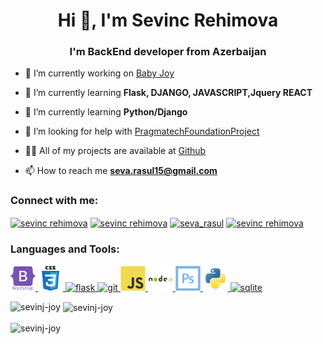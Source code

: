 <h1 align="center">Hi 👋, I'm Sevinc Rehimova</h1>
<h3 align="center">I'm BackEnd developer from Azerbaijan</h3>

- 🔭 I’m currently working on [Baby Joy](https://github.com/Sevinj-joy/BabyJoyProject)

- 🌱 I’m currently learning **Flask, DJANGO, JAVASCRIPT,Jquery REACT**

- 👯 I’m currently learning **Python/Django**

- 🤝 I’m looking for help with [PragmatechFoundationProject](https://github.com/Sevinj-joy/Sevinj-joy-PragmatechFoundationProject)

- 👨‍💻 All of my projects are available at [Github](https://github.com/Sevinj-joy?tab=repositories)

- 📫 How to reach me **seva.rasul15@gmail.com**

<h3 align="left">Connect with me:</h3>
<p align="left">
<a href="https://codepen.io/sevinc rehimova" target="blank"><img align="center" src="https://raw.githubusercontent.com/rahuldkjain/github-profile-readme-generator/master/src/images/icons/Social/codepen.svg" alt="sevinc rehimova" height="30" width="40" /></a>
<a href="https://fb.com/sevinc rehimova" target="blank"><img align="center" src="https://raw.githubusercontent.com/rahuldkjain/github-profile-readme-generator/master/src/images/icons/Social/facebook.svg" alt="sevinc rehimova" height="30" width="40" /></a>
<a href="https://instagram.com/seva_rasul" target="blank"><img align="center" src="https://raw.githubusercontent.com/rahuldkjain/github-profile-readme-generator/master/src/images/icons/Social/instagram.svg" alt="seva_rasul" height="30" width="40" /></a>
<a href="https://www.youtube.com/c/sevinc rehimova" target="blank"><img align="center" src="https://raw.githubusercontent.com/rahuldkjain/github-profile-readme-generator/master/src/images/icons/Social/youtube.svg" alt="sevinc rehimova" height="30" width="40" /></a>
</p>

<h3 align="left">Languages and Tools:</h3>
<p align="left"> <a href="https://getbootstrap.com" target="_blank" rel="noreferrer"> <img src="https://raw.githubusercontent.com/devicons/devicon/master/icons/bootstrap/bootstrap-plain-wordmark.svg" alt="bootstrap" width="40" height="40"/> </a> <a href="https://www.w3schools.com/css/" target="_blank" rel="noreferrer"> <img src="https://raw.githubusercontent.com/devicons/devicon/master/icons/css3/css3-original-wordmark.svg" alt="css3" width="40" height="40"/> </a> <a href="https://flask.palletsprojects.com/" target="_blank" rel="noreferrer"> <img src="https://www.vectorlogo.zone/logos/pocoo_flask/pocoo_flask-icon.svg" alt="flask" width="40" height="40"/> </a> <a href="https://git-scm.com/" target="_blank" rel="noreferrer"> <img src="https://www.vectorlogo.zone/logos/git-scm/git-scm-icon.svg" alt="git" width="40" height="40"/> </a> <a href="https://developer.mozilla.org/en-US/docs/Web/JavaScript" target="_blank" rel="noreferrer"> <img src="https://raw.githubusercontent.com/devicons/devicon/master/icons/javascript/javascript-original.svg" alt="javascript" width="40" height="40"/> </a> <a href="https://nodejs.org" target="_blank" rel="noreferrer"> <img src="https://raw.githubusercontent.com/devicons/devicon/master/icons/nodejs/nodejs-original-wordmark.svg" alt="nodejs" width="40" height="40"/> </a> <a href="https://www.photoshop.com/en" target="_blank" rel="noreferrer"> <img src="https://raw.githubusercontent.com/devicons/devicon/master/icons/photoshop/photoshop-line.svg" alt="photoshop" width="40" height="40"/> </a> <a href="https://www.python.org" target="_blank" rel="noreferrer"> <img src="https://raw.githubusercontent.com/devicons/devicon/master/icons/python/python-original.svg" alt="python" width="40" height="40"/> </a> <a href="https://www.sqlite.org/" target="_blank" rel="noreferrer"> <img src="https://www.vectorlogo.zone/logos/sqlite/sqlite-icon.svg" alt="sqlite" width="40" height="40"/> </a> </p>

<p><img align="left" src="https://github-readme-stats.vercel.app/api/top-langs?username=sevinj-joy&show_icons=true&locale=en&layout=compact" alt="sevinj-joy" /></p>

<p>&nbsp;<img align="center" src="https://github-readme-stats.vercel.app/api?username=sevinj-joy&show_icons=true&locale=en" alt="sevinj-joy" /></p>

<p><img align="center" src="https://github-readme-streak-stats.herokuapp.com/?user=sevinj-joy&" alt="sevinj-joy" /></p>
